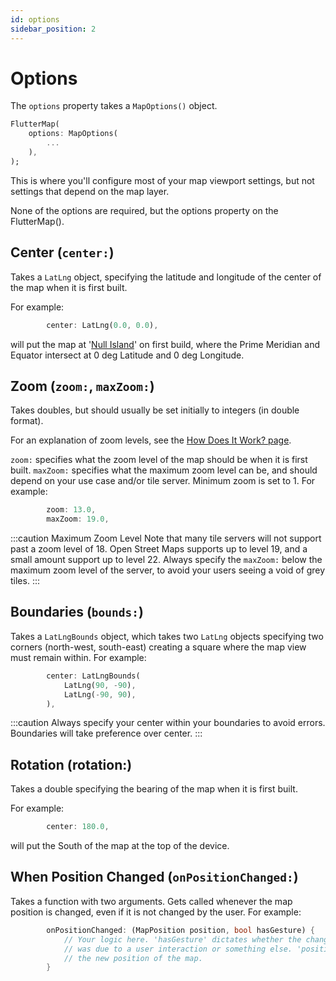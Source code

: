 ```yaml
---
id: options
sidebar_position: 2
---
```


# Options

The `options` property takes a `MapOptions()` object.

``` dart
FlutterMap(
    options: MapOptions(
        ...
    ),
);
```

This is where you'll configure most of your map viewport settings, but not settings that depend on the map layer.

None of the options are required, but the options property on the FlutterMap().

## Center (`center:`)

Takes a `LatLng` object, specifying the latitude and longitude of the center of the map when it is first built.

For example:  

``` dart
        center: LatLng(0.0, 0.0),
```

will put the map at '[Null Island](https://en.wikipedia.org/wiki/Null_Island)' on first build, where the Prime Meridian and Equator intersect at 0 deg Latitude and 0 deg Longitude.

## Zoom (`zoom:`, `maxZoom:`)

Takes doubles, but should usually be set initially to integers (in double format).

For an explanation of zoom levels, see the [How Does It Work? page](/introduction/how-does-it-work#zoom).

`zoom:` specifies what the zoom level of the map should be when it is first built. `maxZoom:` specifies what the maximum zoom level can be, and should depend on your use case and/or tile server. Minimum zoom is set to 1. For example:

``` dart
        zoom: 13.0,
        maxZoom: 19.0,
```

:::caution Maximum Zoom Level
Note that many tile servers will not support past a zoom level of 18. Open Street Maps supports up to level 19, and a small amount support up to level 22. Always specify the `maxZoom:` below the maximum zoom level of the server, to avoid your users seeing a void of grey tiles.
:::

## Boundaries (`bounds:`)

Takes a `LatLngBounds` object, which takes two `LatLng` objects specifying two corners (north-west, south-east) creating a square where the map view must remain within. For example:

``` dart
        center: LatLngBounds(
            LatLng(90, -90),
            LatLng(-90, 90),
        ),
```

:::caution
Always specify your center within your boundaries to avoid errors. Boundaries will take preference over center.
:::

## Rotation (rotation:)

Takes a double specifying the bearing of the map when it is first built.

For example:

``` dart
        center: 180.0,
```

will put the South of the map at the top of the device.

## When Position Changed (`onPositionChanged:`)

Takes a function with two arguments.
Gets called whenever the map position is changed, even if it is not changed by the user. For example:

``` dart
        onPositionChanged: (MapPosition position, bool hasGesture) {
            // Your logic here. 'hasGesture' dictates whether the change
            // was due to a user interaction or something else. 'position' is
            // the new position of the map.
        }
```
